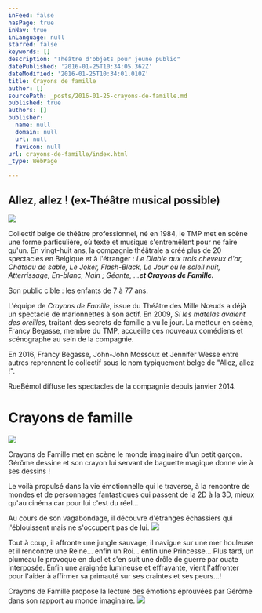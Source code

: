 ```yaml
---
inFeed: false
hasPage: true
inNav: true
inLanguage: null
starred: false
keywords: []
description: "Théâtre d'objets pour jeune public"
datePublished: '2016-01-25T10:34:05.362Z'
dateModified: '2016-01-25T10:34:01.010Z'
title: Crayons de famille
author: []
sourcePath: _posts/2016-01-25-crayons-de-famille.md
published: true
authors: []
publisher:
  name: null
  domain: null
  url: null
  favicon: null
url: crayons-de-famille/index.html
_type: WebPage

---
```

## Allez, allez ! (ex-Théâtre musical possible)
![](https://the-grid-user-content.s3-us-west-2.amazonaws.com/5e430fa7-f38d-4d93-aca1-cf78981bc605.jpg)

Collectif belge de théâtre professionnel, né en 1984, le TMP met en scène une forme particulière, où texte et musique s'entremêlent pour ne faire qu'un. En vingt-huit ans, la compagnie théâtrale a créé plus de 20 spectacles en Belgique et à l'étranger : _Le Diable aux trois cheveux d'or, Château de sable, Le Joker, Flash-Black, Le Jour où le soleil nuit, Atterrissage, En-blanc, Nain ; Géante, ...**et Crayons de Famille.**_

Son public cible : les enfants de 7 à 77 ans.

L'équipe de _Crayons de Famille_, issue du Théâtre des Mille Nœuds a déjà un spectacle de marionnettes à son actif. En 2009, _Si les matelas avaient des oreilles_, traitant des secrets de famille a vu le jour. La metteur en scène, Francy Begasse, membre du TMP, accueille ces nouveaux comédiens et scénographe au sein de la compagnie.

En 2016, Francy Begasse, John-John Mossoux et Jennifer Wesse entre autres reprennent le collectif sous le nom typiquement belge de "Allez, allez !". 

RueBémol diffuse les spectacles de la compagnie depuis janvier 2014\.

# Crayons de famille
![](https://the-grid-user-content.s3-us-west-2.amazonaws.com/e4176cbd-3485-4776-9b0a-b75bac257674.jpg)

Crayons de Famille met en scène le monde imaginaire d'un petit garçon. Gérôme dessine et son crayon lui servant de baguette magique donne vie à ses dessins !

Le voilà propulsé dans la vie émotionnelle qui le traverse, à la rencontre de mondes et de personnages fantastiques qui passent de la 2D à la 3D, mieux qu'au cinéma car pour lui c'est du réel...

Au cours de son vagabondage, il découvre d'étranges échassiers qui l'éblouissent mais ne s'occupent pas de lui.
![](https://the-grid-user-content.s3-us-west-2.amazonaws.com/3d4d05fa-881a-4a54-80bb-f7b6eea29e91.jpg)

Tout à coup, il affronte une jungle sauvage, il navigue sur une mer houleuse et il rencontre une Reine... enfin un Roi... enfin une Princesse... Plus tard, un plumeau le provoque en duel et s'en suit une drôle de guerre par ouate interposée. Enfin une araignée lumineuse et effrayante, vient l'affronter pour l'aider à affirmer sa primauté sur ses craintes et ses peurs...!

Crayons de Famille propose la lecture des émotions éprouvées par Gérôme dans son rapport au monde imaginaire.
![](https://the-grid-user-content.s3-us-west-2.amazonaws.com/5cadd939-e696-4309-8267-c63644d5ce7e.jpg)
